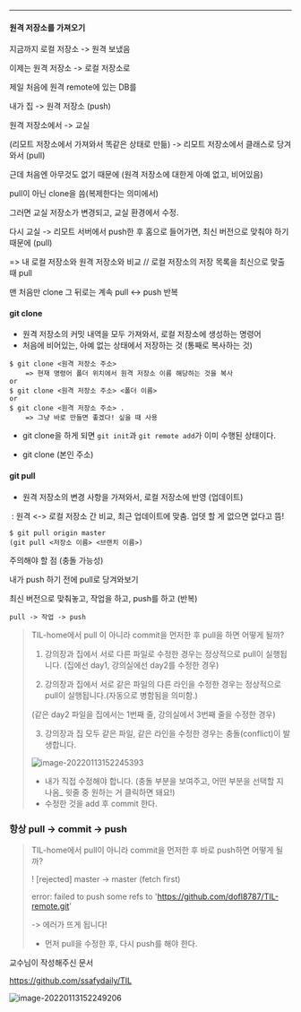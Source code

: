 -----

#### 원격 저장소를 가져오기 

지금까지 로컬 저장소 -> 원격 보냈음

이제는 원격 저장소 -> 로컬 저장소로

제일 처음에 원격 remote에 있는 DB를 

내가 집 -> 원격 저장소 (push)

원격 저장소에서 -> 교실 

(리모트 저장소에서 가져와서 똑같은 상태로 만듦) -> 리모트 저장소에서 클래스로 당겨와서 (pull)

근데 처음엔 아무것도 없기 때문에 (원격 저장소에 대한게 아예 없고, 비어있음)

pull이 아닌 clone을 씀(복제한다는 의미에서)



그러면 교실 저장소가 변경되고, 교실 환경에서 수정.

다시 교실 -> 리모트 서버에서 push한 후 홈으로 들어가면, 최신 버전으로 맞춰야 하기 때문에 (pull)

=> 내 로컬 저장소와 원격 저장소와 비교 // 로컬 저장소의 저장 목록을 최신으로 맞출 때 pull



맨 처음만 clone 그 뒤로는 계속 pull <-> push 반복



#### git clone

- 원격 저장소의 커밋 내역을 모두 가져와서, 로컬 저장소에 생성하는 명령어
- 처음에 비어있는, 아예 없는 상태에서 저장하는 것 (통째로 복사하는 것)

```
$ git clone <원격 저장소 주소>
	=> 현재 명령어 폴더 위치에서 원격 저장소 이름 해당하는 것을 복사
or
$ git clone <원격 저장소 주소> <폴더 이름>
or
$ git clone <원격 저장소 주소> .
	=> 그냥 바로 만들면 좋겠다! 싶을 때 사용
```

-  git clone을 하게 되면 `git init`과 `git remote add`가 이미 수행된 상태이다.

- git clone (본인 주소)

  

#### git pull

- 원격 저장소의 변경 사항을 가져와서, 로컬 저장소에 반영 (업데이트)

​	: 원격 <-> 로컬 저장소 간 비교, 최근 업데이트에 맞춤. 업뎃 할 게 없으면 없다고 뜸!

```
$ git pull origin master
(git pull <저장소 이름> <브랜치 이름>)
```



주의해야 할 점 (충돌 가능성)

내가 push 하기 전에 pull로 당겨와보기

최신 버전으로 맞춰놓고, 작업을 하고, push를 하고 (반복)

```
pull -> 작업 -> push
```



> TIL-home에서 pull 이 아니라 commit을 먼저한 후 pull을 하면 어떻게 될까?
>
> 1. 강의장과 집에서 서로 다른 파일로 수정한 경우는 정상적으로 pull이 실행됩니다. (집에선 day1, 강의실에선 day2를 수정한 경우)
>
> 2.  강의장과 집에서 서로 같은 파일의 다른 라인을 수정한 경우는 정상적으로 pull이 실행됩니다.(자동으로 병함됨을 의미함.)
>
>    (같은 day2 파일을 집에서는 1번째 줄, 강의실에서 3번째 줄을 수정한 경우)
>
> 3.  강의장과 집 모두 같은 파일, 같은 라인을 수정한 경우는 충돌(conflict)이 발생합니다.
>
>    ![image-20220113152245393](C:\Users\kim\AppData\Roaming\Typora\typora-user-images\image-20220113152245393.png)
>
>    - 내가 직접 수정해야 합니다. (충돌 부분을 보여주고, 어떤 부분을 선택할 지 나옴_ 윗줄 중 원하는 거 클릭하면 돼요!)
>    - 수정한 것을 add 후 commit 한다.

### 항상 pull -> commit -> push

> TIL-home에서 pull이 아니라 commit을 먼저한 후 바로 push하면 어떻게 될까?
>
>  ! [rejected]        master -> master (fetch first)
>
> error: failed to push some refs to 'https://github.com/dofl8787/TIL-remote.git'
>
> -> 에러가 뜨게 됩니다!
>
> - 먼저 pull을 수정한 후, 다시  push를 해야 한다.



교수님이 작성해주신 문서

https://github.com/ssafydaily/TIL







![image-20220113152249206](C:\Users\kim\AppData\Roaming\Typora\typora-user-images\image-20220113152249206.png)



